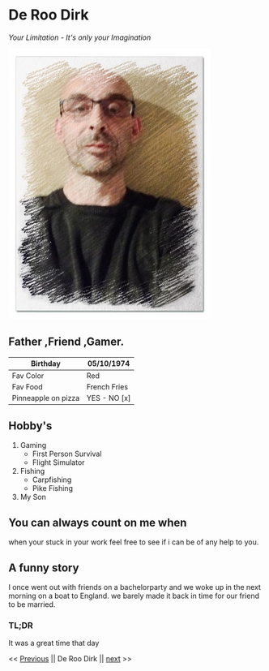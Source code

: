 # De Roo Dirk
*Your Limitation - It's only your Imagination*

![Drag Racing](Dirkkk.jpg)

## Father ,Friend ,Gamer.

| Birthday | 05/10/1974 |
| --- | ---------- |
| Fav Color | Red | 
| Fav Food | French Fries | 
|Pinneapple on pizza |YES - NO  [x]  | 

## Hobby's
1. Gaming
    - First Person Survival
    - Flight Simulator
2. Fishing
    - Carpfishing
    - Pike Fishing
3. My Son

## You can always count on me when

when your stuck in your work feel free to see if i can be of any help to you.

## A funny story

I once went out with friends on a bachelorparty and we woke up in the next morning on a boat to England. we barely made it back in time for our friend to be married.

### TL;DR 
 It was a great time that day 


<< [Previous](www.google.com) || De Roo Dirk || [next](www.facebook.com) >>







